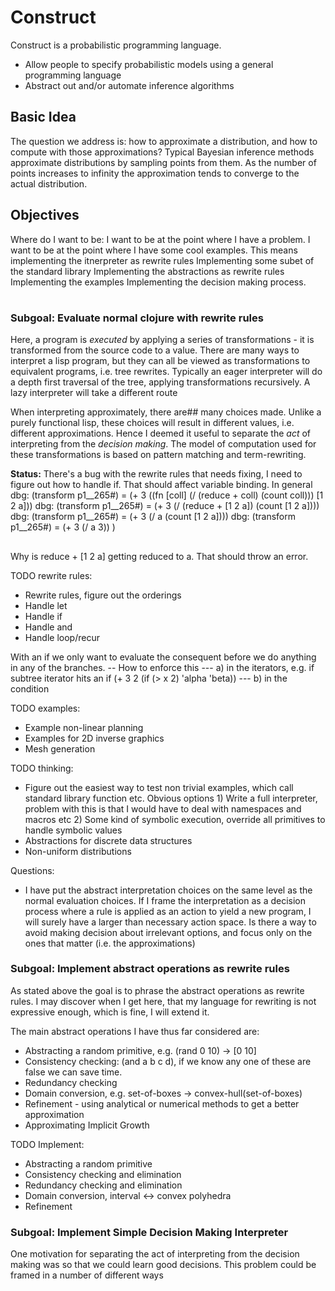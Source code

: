 # Construct #

Construct is a probabilistic programming language.

- Allow people to specify probabilistic models using a general programming language
- Abstract out and/or automate inference algorithms

## Basic Idea ##
The question we address is: how to approximate a distribution, and how to compute with those approximations?
Typical Bayesian inference methods approximate distributions by sampling points from them.
As the number of points increases to infinity the approximation tends to converge to the actual distribution.

## Objectives ##
Where do I want to be: I want to be at the point where I have a problem.
I want to be at the point where I have some cool examples.
This means implementing the itnerpreter as rewrite rules
Implementing some subet of the standard library
Implementing the abstractions as rewrite rules
Implementing the examples
Implementing the decision making process.
# 

### Subgoal: Evaluate normal clojure with rewrite rules ###
Here, a program is _executed_ by applying a series of transformations - it is transformed from the source code to a value.
There are many ways to interpret a lisp program, but they can all be viewed as transformations to equivalent programs, i.e. tree rewrites.
Typically an eager interpreter will do a depth first traversal of the tree, applying transformations recursively.
A lazy interpreter will take a different route

When interpreting approximately, there are## many choices made.
Unlike a purely functional lisp, these choices will result in different values, i.e. different approximations.
Hence I deemed it useful to separate the _act_ of interpreting from the _decision making_.
The model of computation used for these transformations is based on pattern matching and term-rewriting.

__Status:__ There's a bug with the rewrite rules that needs fixing, I need to figure out how to handle if.  That should affect variable binding.  In general
dbg: (transform p1__265#) = (+ 3 ((fn [coll] (/ (reduce + coll) (count coll))) [1 2 a]))
dbg: (transform p1__265#) = (+ 3 (/ (reduce + [1 2 a]) (count [1 2 a])))
dbg: (transform p1__265#) = (+ 3 (/ a (count [1 2 a])))
dbg: (transform p1__265#) = (+ 3 (/ a 3))
)
## # 
Why is reduce + [1 2 a] getting reduced to a. That should throw an error.


TODO rewrite rules:

- Rewrite rules, figure out the orderings
- Handle let
- Handle if
- Handle and
- Handle loop/recur

With an if we only want to evaluate the consequent before we do anything
in any of the branches.
-- How to enforce this
--- a) in the iterators, e.g. if subtree iterator hits an if
(+ 3 2 (if (> x 2) 'alpha 'beta))
--- b) in the condition

TODO examples:

- Example non-linear planning
- Examples for 2D inverse graphics
- Mesh generation

TODO thinking:
- Figure out the easiest way to test non trivial examples, which call standard library function etc. Obvious options 1) Write a full interpreter, problem with this is that I would have to deal with namespaces and macros etc 2) Some kind of symbolic execution, override all primitives to handle symbolic values
- Abstractions for discrete data structures
- Non-uniform distributions

Questions:
- I have put the abstract interpretation choices on the same level as the normal evaluation choices.  If I frame the interpretation as a decision process where a rule is applied as an action to yield a new program, I will surely have a larger than necessary action space.  Is there a way to avoid making decision about irrelevant options, and focus only on the ones that matter (i.e. the approximations)

### Subgoal: Implement abstract operations as rewrite rules ###
As stated above the goal is to phrase the abstract operations as rewrite rules.
I may discover when I get here, that my language for rewriting is not expressive enough, which is fine, I will extend it.

The main abstract operations I have thus far considered are:
- Abstracting a random primitive, e.g. (rand 0 10) -> [0 10]
- Consistency checking: (and a b c d), if we know any one of these are false we can save time.
- Redundancy checking
- Domain conversion, e.g. set-of-boxes -> convex-hull(set-of-boxes)
- Refinement - using analytical or numerical methods to get a better approximation
- Approximating Implicit Growth

TODO Implement:
- Abstracting a random primitive
- Consistency checking and elimination
- Redundancy checking and elimination 
- Domain conversion, interval <-> convex polyhedra
- Refinement

### Subgoal: Implement Simple Decision Making Interpreter ###
One motivation for separating the act of interpreting from the decision making was so that we could learn good decisions.
This problem could be framed in a number of different ways